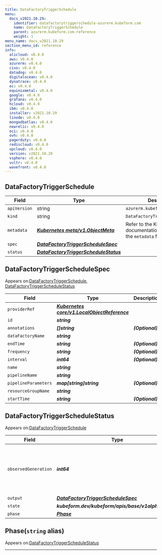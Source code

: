 ```yaml
---
title: DataFactoryTriggerSchedule
menu:
  docs_v2021.10.29:
    identifier: datafactorytriggerschedule-azurerm.kubeform.com
    name: DataFactoryTriggerSchedule
    parent: azurerm.kubeform.com-reference
    weight: 1
menu_name: docs_v2021.10.29
section_menu_id: reference
info:
  alicloud: v0.4.0
  aws: v0.4.0
  azurerm: v0.4.0
  civo: v0.4.0
  datadog: v0.4.0
  digitalocean: v0.4.0
  dynatrace: v0.4.0
  ec: v0.4.0
  equinixmetal: v0.4.0
  google: v0.4.0
  grafana: v0.4.0
  hcloud: v0.4.0
  ibm: v0.4.0
  installer: v2021.10.29
  linode: v0.4.0
  mongodbatlas: v0.4.0
  newrelic: v0.4.0
  oci: v0.4.0
  ovh: v0.4.0
  pagerduty: v0.4.0
  rediscloud: v0.4.0
  upcloud: v0.4.0
  version: v2021.10.29
  vsphere: v0.4.0
  vultr: v0.4.0
  wavefront: v0.4.0
---
```


## DataFactoryTriggerSchedule
| Field | Type | Description |
| ------ | ----- | ----------- |
| `apiVersion` | string | `azurerm.kubeform.com/v1alpha1` |
|    `kind` | string | `DataFactoryTriggerSchedule` |
| `metadata` | ***[Kubernetes meta/v1.ObjectMeta](https://v1-18.docs.kubernetes.io/docs/reference/generated/kubernetes-api/v1.18/#objectmeta-v1-meta)***|Refer to the Kubernetes API documentation for the fields of the `metadata` field.|
| `spec` | ***[DataFactoryTriggerScheduleSpec](#datafactorytriggerschedulespec)***||
| `status` | ***[DataFactoryTriggerScheduleStatus](#datafactorytriggerschedulestatus)***||
## DataFactoryTriggerScheduleSpec

Appears on:[DataFactoryTriggerSchedule](#datafactorytriggerschedule), [DataFactoryTriggerScheduleStatus](#datafactorytriggerschedulestatus)

| Field | Type | Description |
| ------ | ----- | ----------- |
| `providerRef` | ***[Kubernetes core/v1.LocalObjectReference](https://v1-18.docs.kubernetes.io/docs/reference/generated/kubernetes-api/v1.18/#localobjectreference-v1-core)***||
| `id` | ***string***||
| `annotations` | ***[]string***| ***(Optional)*** |
| `dataFactoryName` | ***string***||
| `endTime` | ***string***| ***(Optional)*** |
| `frequency` | ***string***| ***(Optional)*** |
| `interval` | ***int64***| ***(Optional)*** |
| `name` | ***string***||
| `pipelineName` | ***string***||
| `pipelineParameters` | ***map[string]string***| ***(Optional)*** |
| `resourceGroupName` | ***string***||
| `startTime` | ***string***| ***(Optional)*** |
## DataFactoryTriggerScheduleStatus

Appears on:[DataFactoryTriggerSchedule](#datafactorytriggerschedule)

| Field | Type | Description |
| ------ | ----- | ----------- |
| `observedGeneration` | ***int64***| ***(Optional)*** Resource generation, which is updated on mutation by the API Server.|
| `output` | ***[DataFactoryTriggerScheduleSpec](#datafactorytriggerschedulespec)***| ***(Optional)*** |
| `state` | ***kubeform.dev/kubeform/apis/base/v1alpha1.State***| ***(Optional)*** |
| `phase` | ***[Phase](#phase)***| ***(Optional)*** |
## Phase(`string` alias)

Appears on:[DataFactoryTriggerScheduleStatus](#datafactorytriggerschedulestatus)

---
